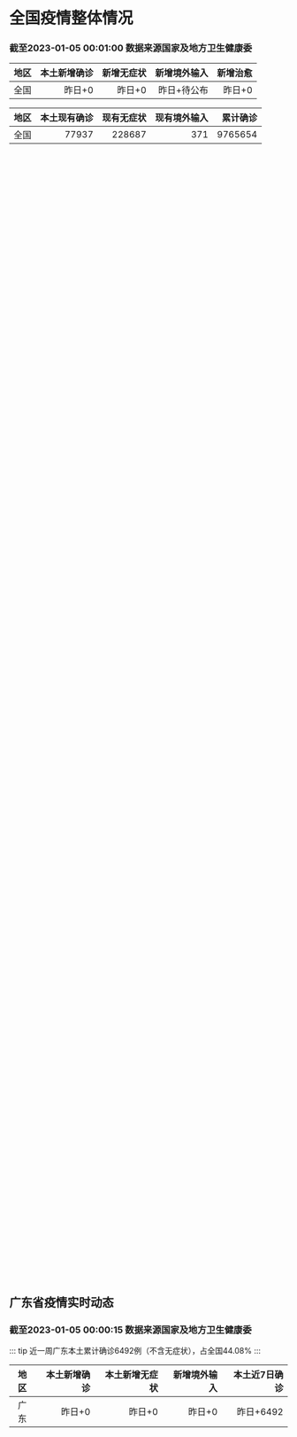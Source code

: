 
# 全国疫情整体情况
### 截至2023-01-05 00:01:00 数据来源国家及地方卫生健康委

|地区|本土新增确诊|新增无症状|新增境外输入|新增治愈|
|:--:|---:|---:|---:|---:|
|全国|昨日+0|昨日+0|昨日+待公布|昨日+0|

|地区|本土现有确诊|现有无症状|现有境外输入|累计确诊|
|:--:|---:|---:|---:|---:|
|全国|77937|228687|371|9765654|

<ChinaMap :dataList="dataList" :title="title"/>

<div id="chinaDayModify" style="width:100%;height:500px;margin-bottom:10px;"></div>
<div id="chinaAddHistoryData" style="width:100%;height:500px;margin-bottom:10px;"></div>
<div id="chinaNowHistoryData" style="width:100%;height:500px;margin-bottom:10px;"></div>
<div id="chinaTotalHistoryData" style="width:100%;height:500px;margin-bottom:10px;"></div>


## 广东省疫情实时动态
### 截至2023-01-05 00:00:15 数据来源国家及地方卫生健康委

::: tip 近一周广东本土累计确诊6492例（不含无症状），占全国44.08%
:::

|地区|本土新增确诊|本土新增无症状|新增境外输入|本土近7日确诊|
|:--:|---:|---:|---:|---:|
|广东|昨日+0|昨日+0|昨日+0|昨日+6492|

<div id="guangdongModify" style="width:100%;height:500px;margin-bottom:10px;"></div>
<div id="guangdongTotalHistory" style="width:100%;height:500px;margin-bottom:10px;"></div>
<div id="guangzhouModifyHistory" style="width:100%;height:500px;margin-bottom:10px;"></div>


<script>
import * as echarts from 'echarts'
export default {
  data(){
    return {
      title: '新增本土确诊',
      dataList: [{name: '台湾', value: 0, addList: []},{name: '香港', value: 0, addList: []},{name: '广东', value: 0, addList: []},{name: '湖北', value: 0, addList: []},{name: '上海', value: 0, addList: []},{name: '吉林', value: 0, addList: []},{name: '四川', value: 0, addList: []},{name: '重庆', value: 0, addList: []},{name: '福建', value: 0, addList: []},{name: '海南', value: 0, addList: []},{name: '河南', value: 0, addList: []},{name: '北京', value: 0, addList: []},{name: '内蒙古', value: 0, addList: []},{name: '云南', value: 0, addList: []},{name: '浙江', value: 0, addList: []},{name: '陕西', value: 0, addList: []},{name: '黑龙江', value: 0, addList: []},{name: '山西', value: 0, addList: []},{name: '山东', value: 0, addList: []},{name: '湖南', value: 0, addList: []},{name: '江苏', value: 0, addList: []},{name: '广西', value: 0, addList: []},{name: '天津', value: 0, addList: []},{name: '辽宁', value: 0, addList: []},{name: '河北', value: 0, addList: []},{name: '澳门', value: 0, addList: []},{name: '新疆', value: 0, addList: []},{name: '江西', value: 0, addList: []},{name: '贵州', value: 0, addList: []},{name: '安徽', value: 0, addList: []},{name: '甘肃', value: 0, addList: []},{name: '西藏', value: 0, addList: []},{name: '青海', value: 0, addList: []},{name: '宁夏', value: 0, addList: []},{name: '南海诸岛', value: 0, addList: []}]
    }
  },
  mounted () {
    const themeObj = {"color":["#2ec7c9","#b6a2de","#5ab1ef","#ffb980","#d87a80","#8d98b3","#e5cf0d","#97b552","#95706d","#dc69aa","#07a2a4","#9a7fd1","#588dd5","#f5994e","#c05050","#59678c","#c9ab00","#7eb00a","#6f5553","#c14089"],"backgroundColor":"rgba(0,0,0,0)","textStyle":{},"title":{"textStyle":{"color":"#008acd"},"subtextStyle":{"color":"#aaaaaa"}},"line":{"itemStyle":{"borderWidth":1},"lineStyle":{"width":2},"symbolSize":3,"symbol":"emptyCircle","smooth":true},"radar":{"itemStyle":{"borderWidth":1},"lineStyle":{"width":2},"symbolSize":3,"symbol":"emptyCircle","smooth":true},"bar":{"itemStyle":{"barBorderWidth":0,"barBorderColor":"#ccc"}},"pie":{"itemStyle":{"borderWidth":0,"borderColor":"#ccc"}},"scatter":{"itemStyle":{"borderWidth":0,"borderColor":"#ccc"}},"boxplot":{"itemStyle":{"borderWidth":0,"borderColor":"#ccc"}},"parallel":{"itemStyle":{"borderWidth":0,"borderColor":"#ccc"}},"sankey":{"itemStyle":{"borderWidth":0,"borderColor":"#ccc"}},"funnel":{"itemStyle":{"borderWidth":0,"borderColor":"#ccc"}},"gauge":{"itemStyle":{"borderWidth":0,"borderColor":"#ccc"}},"candlestick":{"itemStyle":{"color":"#d87a80","color0":"#2ec7c9","borderColor":"#d87a80","borderColor0":"#2ec7c9","borderWidth":1}},"graph":{"itemStyle":{"borderWidth":0,"borderColor":"#ccc"},"lineStyle":{"width":1,"color":"#aaaaaa"},"symbolSize":3,"symbol":"emptyCircle","smooth":true,"color":["#2ec7c9","#b6a2de","#5ab1ef","#ffb980","#d87a80","#8d98b3","#e5cf0d","#97b552","#95706d","#dc69aa","#07a2a4","#9a7fd1","#588dd5","#f5994e","#c05050","#59678c","#c9ab00","#7eb00a","#6f5553","#c14089"],"label":{"color":"#eeeeee"}},"map":{"itemStyle":{"areaColor":"#dddddd","borderColor":"#eeeeee","borderWidth":0.5},"label":{"color":"#d87a80"},"emphasis":{"itemStyle":{"areaColor":"rgba(254,153,78,1)","borderColor":"#444","borderWidth":1},"label":{"color":"rgb(100,0,0)"}}},"geo":{"itemStyle":{"areaColor":"#dddddd","borderColor":"#eeeeee","borderWidth":0.5},"label":{"color":"#d87a80"},"emphasis":{"itemStyle":{"areaColor":"rgba(254,153,78,1)","borderColor":"#444","borderWidth":1},"label":{"color":"rgb(100,0,0)"}}},"categoryAxis":{"axisLine":{"show":true,"lineStyle":{"color":"#008acd"}},"axisTick":{"show":true,"lineStyle":{"color":"#333"}},"axisLabel":{"show":true,"color":"#333"},"splitLine":{"show":false,"lineStyle":{"color":["#eee"]}},"splitArea":{"show":false,"areaStyle":{"color":["rgba(250,250,250,0.3)","rgba(200,200,200,0.3)"]}}},"valueAxis":{"axisLine":{"show":true,"lineStyle":{"color":"#008acd"}},"axisTick":{"show":true,"lineStyle":{"color":"#333"}},"axisLabel":{"show":true,"color":"#333"},"splitLine":{"show":true,"lineStyle":{"color":["#eee"]}},"splitArea":{"show":true,"areaStyle":{"color":["rgba(250,250,250,0.3)","rgba(200,200,200,0.3)"]}}},"logAxis":{"axisLine":{"show":true,"lineStyle":{"color":"#008acd"}},"axisTick":{"show":true,"lineStyle":{"color":"#333"}},"axisLabel":{"show":true,"color":"#333"},"splitLine":{"show":true,"lineStyle":{"color":["#eee"]}},"splitArea":{"show":true,"areaStyle":{"color":["rgba(250,250,250,0.3)","rgba(200,200,200,0.3)"]}}},"timeAxis":{"axisLine":{"show":true,"lineStyle":{"color":"#008acd"}},"axisTick":{"show":true,"lineStyle":{"color":"#333"}},"axisLabel":{"show":true,"color":"#333"},"splitLine":{"show":true,"lineStyle":{"color":["#eee"]}},"splitArea":{"show":false,"areaStyle":{"color":["rgba(250,250,250,0.3)","rgba(200,200,200,0.3)"]}}},"toolbox":{"iconStyle":{"borderColor":"#2ec7c9"},"emphasis":{"iconStyle":{"borderColor":"#18a4a6"}}},"legend":{"textStyle":{"color":"#333333"}},"tooltip":{"axisPointer":{"lineStyle":{"color":"#008acd","width":"1"},"crossStyle":{"color":"#008acd","width":"1"}}},"timeline":{"lineStyle":{"color":"#008acd","width":1},"itemStyle":{"color":"#008acd","borderWidth":1},"controlStyle":{"color":"#008acd","borderColor":"#008acd","borderWidth":0.5},"checkpointStyle":{"color":"#2ec7c9","borderColor":"#2ec7c9"},"label":{"color":"#008acd"},"emphasis":{"itemStyle":{"color":"#a9334c"},"controlStyle":{"color":"#008acd","borderColor":"#008acd","borderWidth":0.5},"label":{"color":"#008acd"}}},"visualMap":{"color":["#5ab1ef","#e0ffff"]},"dataZoom":{"backgroundColor":"rgba(47,69,84,0)","dataBackgroundColor":"#efefff","fillerColor":"rgba(182,162,222,0.2)","handleColor":"#008acd","handleSize":"100%","textStyle":{"color":"#333333"}},"markPoint":{"label":{"color":"#eeeeee"},"emphasis":{"label":{"color":"#eeeeee"}}}}

    echarts.registerTheme('dark', (themeObj))

    this.chartChDay = echarts.init(document.getElementById("chinaDayModify"), "dark")
,this.chartChAdd = echarts.init(document.getElementById("chinaAddHistoryData"), "dark")
,this.chartChNow = echarts.init(document.getElementById("chinaNowHistoryData"), "dark")
,this.chartChTotal = echarts.init(document.getElementById("chinaTotalHistoryData"), "dark")
,this.chartGdMod = echarts.init(document.getElementById("guangdongModify"), "dark")
,this.chartGdTotal = echarts.init(document.getElementById("guangdongTotalHistory"), "dark")
,this.chartGzMod = echarts.init(document.getElementById("guangzhouModifyHistory"), "dark")


    const option_gd_mod = {
      title: {
        text: '广东疫情新增趋势（人）'
      },
      tooltip: {
        trigger: 'axis',
        axisPointer: {
          type: 'cross',
          label: {
            backgroundColor: '#6a7985'
          }
        }
      },
      legend: {
        top: 20,
        data: [{name: '本土新增确诊',icon: 'rect'}, {name: '本土新增无症状',icon: 'rect'},{name: '新增境外输入',icon: 'rect'}]
      },
      grid: {
        left: '3%',
        right: '4%',
        bottom: '3%',
        containLabel: true
      },
      toolbox: {
        feature: {
          saveAsImage: {}
        }
      },
      xAxis: {
        type: 'category',
        boundaryGap: false,
        data: ["11.08","11.09","11.10","11.11","11.12","11.13","11.14","11.15","11.16","11.17","11.18","11.19","11.20","11.21","11.22","11.23","11.24","11.25","11.26","11.27","11.28","11.29","11.30","12.01","12.02","12.03","12.04","12.05","12.06","12.07","12.08","12.09","12.10","12.11","12.12","12.13","12.14","12.15","12.16","12.17","12.18","12.19","12.20","12.21","12.22","12.23","12.24","12.25","12.26","12.27","12.28","12.29","12.30","12.31","01.01","01.02","01.03",]
      },
      yAxis: {
        type: 'value'
      },
      series: [
        {
          name: '本土新增确诊',
          type: 'line',
          areaStyle: {},
          emphasis: {
            focus: 'series'
          },
          data: [592,500,546,760,727,707,586,564,1246,1338,1102,1157,984,781,860,1791,892,991,1386,1347,1168,1518,1599,1782,1666,1868,1686,2120,1719,1437,1391,1115,735,879,775,1044,857,1065,990,915,846,1075,1171,1325,1599,1737,1384,1182,1976,2233,2239,2400,2766,1784,1555,1829,2917,]
        },
        {
          name: '本土新增无症状',
          type: 'line',
          areaStyle: {},
          emphasis: {
            focus: 'series'
          },
          data: [2611,2507,2461,2996,3541,3941,5047,6215,8576,9110,8535,8381,8101,8241,7951,7505,7584,7405,7705,7761,7725,7236,6315,6010,5053,4785,4816,3421,3200,2713,1989,1819,1791,1468,1264,1817,0,0,0,0,0,0,0,0,0,0,0,0,0,0,0,0,0,0,0,0,0,]
        },
        {
          name: '新增境外输入',
          type: 'line',
          areaStyle: {},
          emphasis: {
            focus: 'series'
          },
          data: [16,14,23,9,15,19,19,24,10,20,13,21,38,35,23,19,23,25,23,24,19,11,12,16,12,14,17,15,15,14,12,10,27,21,22,5,17,17,13,17,31,36,18,47,41,6,11,5,22,82,4,18,9,31,17,18,2,]
        }
      ]
    };

    const option_gd_total = {
      title: {
        text: '广东疫情概览（人）'
      },
      tooltip: {
        trigger: 'axis',
        axisPointer: {
          type: 'cross',
          label: {
            backgroundColor: '#6a7985'
          }
        }
      },
      legend: {
        top: 20,
        data: [{name: '累计确诊',icon: 'rect'},{name: '累计治愈',icon: 'rect'}]
      },
      grid: {
        left: '3%',
        right: '4%',
        bottom: '3%',
        containLabel: true
      },
      toolbox: {
        feature: {
          saveAsImage: {}
        }
      },
      xAxis: {
        type: 'category',
        boundaryGap: false,
        data: ["11.08","11.09","11.10","11.11","11.12","11.13","11.14","11.15","11.16","11.17","11.18","11.19","11.20","11.21","11.22","11.23","11.24","11.25","11.26","11.27","11.28","11.29","11.30","12.01","12.02","12.03","12.04","12.05","12.06","12.07","12.08","12.09","12.10","12.11","12.12","12.13","12.14","12.15","12.16","12.17","12.18","12.19","12.20","12.21","12.22","12.23","12.24","12.25","12.26","12.27","12.28","12.29","12.30","12.31","01.01","01.02","01.03","01.04","01.05",]
      },
      yAxis: {
        type: 'value'
      },
      series: [
        {
          name: '累计确诊',
          type: 'line',
          areaStyle: {},
          emphasis: {
            focus: 'series'
          },
          data: [14264,14779,15348,16117,16859,17585,18190,18778,20034,21392,22507,23685,24707,25523,26406,28216,29131,30147,31556,32927,34114,35643,37254,38666,40344,42226,43929,46450,48187,49638,51041,52166,52928,53828,54625,55674,56548,57630,58633,59565,60442,61553,62742,64114,65754,67497,68892,70079,72077,74392,76635,79053,79053,80868,82440,84287,84287,84287,84287,]
        },
        {
          name: '累计治愈',
          type: 'line',
          areaStyle: {},
          emphasis: {
            focus: 'series'
          },
          data: [11470,11470,11470,11470,11470,11470,11470,11470,11470,11470,11470,11470,11470,11470,11470,11470,11470,11470,11470,11470,11470,22472,22472,24794,24794,24794,24794,24794,24794,24794,24794,24794,24794,24794,24794,24794,24794,24794,24794,24794,24794,24794,51366,51366,51366,51366,51366,51366,51366,51366,51366,51366,51366,51366,51366,51366,51366,51366,51366,]
        }
      ]
    };

    const option_gz_mod = {
      title: {
        text: '广州疫情新增趋势（人）'
      },
      tooltip: {
        trigger: 'axis',
        axisPointer: {
          type: 'cross',
          label: {
            backgroundColor: '#6a7985'
          }
        }
      },
      legend: {
        top: 20,
        data: [{name: '本土新增确诊',icon: 'rect'},{name: '本土新增无症状',icon: 'rect'}]
      },
      grid: {
        left: '3%',
        right: '4%',
        bottom: '3%',
        containLabel: true
      },
      toolbox: {
        feature: {
          saveAsImage: {}
        }
      },
      xAxis: {
        type: 'category',
        boundaryGap: false,
        data: ["1108","1109","1110","1111","1112","1113","1114","1115","1116","1117","1118","1119","1120","1121","1122","1123","1124","1125","1126","1127","1128","1129","1130","1201","1202","1203","1204","1205","1206","1207","1208","1209","1210","1211","1212","1213","1214","1215","1216","1217","1218","1219","1220","1221","1222","1223","1224","1225","0103",]
      },
      yAxis: {
        type: 'value'
      },
      series: [
        {
          name: '本土新增确诊',
          type: 'line',
          areaStyle: {},
          emphasis: {
            focus: 'series'
          },
          data: [478,423,466,694,662,656,552,509,1189,1241,983,1050,882,681,722,1645,734,824,1177,1129,959,1236,1313,1468,1201,1197,1044,1505,1233,1042,968,591,286,432,366,554,370,505,451,403,374,537,564,546,0,0,0,0,0,]
        },
        {
          name: '本土新增无症状',
          type: 'line',
          areaStyle: {},
          emphasis: {
            focus: 'series'
          },
          data: [2546,2430,2358,2921,3464,3876,4977,6138,8486,8989,8444,8234,7885,7957,7735,7192,7267,7058,7266,7166,6993,6454,5629,5185,4096,3771,3663,2262,2090,1640,1005,804,817,599,434,741,0,0,0,0,0,0,0,0,0,0,0,0,0,]
        }
      ]
    };

    const option_ch_day  = {
      series: [
        {
          type: 'treemap',
          data: [
            {
              name: '本土新增确诊昨日+0',
              value: 1,
            },
            {
              name: '新增无症状昨日+0',
              value: 1,
            },
            {
              name: '新增境外输入昨日+待公布',
              value: 1,
            },
            {
              name: '新增治愈昨日+0',
              value: 1,
            },
          ]
        }
      ]
    };

    const option_ch_add = {
      title: {
        text: '新增疫情整体走势'
      },
      tooltip: {
        trigger: 'axis',
        axisPointer: {
          type: 'cross',
          label: {
            backgroundColor: '#6a7985'
          }
        }
      },
      legend: {
        top: 20,
        data: [{name: '本土确诊',icon: 'rect'}, {name: '无症状感染',icon: 'rect'},{name: '新增境外输入',icon: 'rect'}]
      },
      grid: {
        left: '3%',
        right: '4%',
        bottom: '3%',
        containLabel: true
      },
      toolbox: {
        feature: {
          saveAsImage: {}
        }
      },
      xAxis: {
        type: 'category',
        boundaryGap: false,
        data: ["11.06","11.07","11.08","11.09","11.10","11.11","11.12","11.13","11.14","11.15","11.16","11.17","11.18","11.19","11.20","11.21","11.22","11.23","11.24","11.25","11.26","11.27","11.28","11.29","11.30","12.01","12.02","12.03","12.04","12.05","12.06","12.07","12.08","12.09","12.10","12.11","12.12","12.13","12.14","12.15","12.16","12.17","12.18","12.19","12.20","12.21","12.22","12.23","12.24","12.25","12.26","12.27","12.28","12.29","12.30","12.31","01.01","01.02","01.03",]
      },
      yAxis: {
        type: 'value'
      },
      series: [
        {
          name: '本土确诊',
          type: 'line',
          areaStyle: {},
          emphasis: {
            focus: 'series'
          },
          data: [535,843,1294,1133,1150,1452,1675,1747,1621,1568,2328,2276,2055,2204,2277,2145,2641,3927,3041,3405,3648,3748,3561,4236,4080,4233,3933,4168,4247,4988,4351,4031,3588,3034,2270,2171,2270,2249,1944,2091,2229,2028,1918,2656,3049,2966,3696,4103,2940,2637,4388,5136,5080,5491,7179,5102,4499,4804,7685,]
        },
        {
          name: '无症状感染',
          type: 'line',
          areaStyle: {},
          emphasis: {
            focus: 'series'
          },
          data: [4961,6632,6882,7691,9385,10351,13086,14325,16151,18491,20804,22853,22208,22011,24547,25754,26242,27517,29654,31504,35858,36304,34860,33376,31720,30539,28894,27433,25477,22859,20764,17134,13004,10551,8327,6455,5181,0,0,0,0,0,0,0,0,0,0,0,0,0,0,0,0,0,0,0,0,0,0,]
        },
        {
          name: '新增境外输入',
          type: 'line',
          areaStyle: {},
          emphasis: {
            focus: 'series'
          },
          data: [34,47,52,52,59,52,36,47,40,55,60,86,82,63,88,80,78,83,62,69,61,74,63,52,70,45,55,45,71,58,58,48,49,48,68,69,45,42,56,66,57,69,77,66,52,64,65,25,43,31,48,95,22,24,25,36,24,29,4,]
        }
      ]
    };

    const option_ch_now = {
      title: {
        text: '现有疫情整体走势'
      },
      tooltip: {
        trigger: 'axis',
        axisPointer: {
          type: 'cross',
          label: {
            backgroundColor: '#6a7985'
          }
        }
      },
      legend: {
        top: 20,
        data: [{name: '本土确诊',icon: 'rect'}, {name: '无症状感染',icon: 'rect'},{name: '新增境外输入',icon: 'rect'}]
      },
      grid: {
        left: '3%',
        right: '4%',
        bottom: '3%',
        containLabel: true
      },
      toolbox: {
        feature: {
          saveAsImage: {}
        }
      },
      xAxis: {
        type: 'category',
        boundaryGap: false,
        data: ["11.06","11.07","11.08","11.09","11.10","11.11","11.12","11.13","11.14","11.15","11.16","11.17","11.18","11.19","11.20","11.21","11.22","11.23","11.24","11.25","11.26","11.27","11.28","11.29","11.30","12.01","12.02","12.03","12.04","12.05","12.06","12.07","12.08","12.09","12.10","12.11","12.12","12.13","12.14","12.15","12.16","12.17","12.18","12.19","12.20","12.21","12.22","12.23","12.24","12.25","12.26","12.27","12.28","12.29","12.30","12.31","01.01","01.02","01.03","01.04","01.05",]
      },
      yAxis: {
        type: 'value'
      },
      series: [
        {
          name: '本土确诊',
          type: 'line',
          areaStyle: {},
          emphasis: {
            focus: 'series'
          },
          data: [6113,6742,7801,8635,9385,10387,11647,12855,13935,14820,16631,17901,19102,20202,21550,22606,23923,26090,27429,28985,30646,32348,33190,34851,36571,38012,38648,39571,40008,41882,42366,42724,42640,41065,38903,37461,35849,34830,34288,34283,33888,34193,34808,35509,36636,37295,38884,41265,43449,45397,48154,51406,54566,57769,61980,65890,69817,73790,77937,77937,77937,]
        },
        {
          name: '无症状感染',
          type: 'line',
          areaStyle: {},
          emphasis: {
            focus: 'series'
          },
          data: [504,502,512,520,530,532,528,534,538,525,541,576,607,627,660,690,707,723,735,760,764,781,777,765,776,736,710,657,625,599,589,542,518,494,488,507,491,444,412,424,446,460,490,467,475,475,471,434,419,406,396,445,435,421,406,408,404,398,371,371,371,]
        },
        {
          name: '新增境外输入',
          type: 'line',
          areaStyle: {},
          emphasis: {
            focus: 'series'
          },
          data: [34158,39861,45493,51292,59141,67715,79170,91603,105362,120524,136643,154412,172048,188616,207376,226934,245895,264312,281195,299495,318626,340796,360424,375154,386771,394333,394150,389264,382512,369357,354890,340392,320318,294934,272508,249168,228687,228687,228687,228687,228687,228687,228687,228687,228687,228687,228687,228687,228687,228687,228687,228687,228687,228687,228687,228687,228687,228687,228687,228687,228687,]
        }
      ]
    };

    const option_ch_total = {
      title: {
        text: '累计疫情整体走势'
      },
      tooltip: {
        trigger: 'axis',
        axisPointer: {
          type: 'cross',
          label: {
            backgroundColor: '#6a7985'
          }
        }
      },
      legend: {
        top: 20,
        data: [{name: '确诊(含港澳台)', con: 'rect'}, {name: '死亡(含港澳台)',icon: 'rect'}]
      },
      grid: {
        left: '3%',
        right: '4%',
        bottom: '3%',
        containLabel: true
      },
      toolbox: {
        feature: {
          saveAsImage: {}
        }
      },
      xAxis: {
        type: 'category',
        boundaryGap: false,
        data: ["11.06","11.07","11.08","11.09","11.10","11.11","11.12","11.13","11.14","11.15","11.16","11.17","11.18","11.19","11.20","11.21","11.22","11.23","11.24","11.25","11.26","11.27","11.28","11.29","11.30","12.01","12.02","12.03","12.04","12.05","12.06","12.07","12.08","12.09","12.10","12.11","12.12","12.13","12.14","12.15","12.16","12.17","12.18","12.19","12.20","12.21","12.22","12.23","12.24","12.25","12.26","12.27","12.28","12.29","12.30","12.31","01.01","01.02","01.03","01.04","01.05",]
      },
      yAxis: {
        type: 'value'
      },
      series: [
        {
          name: '确诊(含港澳台)',
          type: 'line',
          areaStyle: {},
          emphasis: {
            focus: 'series'
          },
          data: [8591083,8609153,8635852,8662662,8686925,8709454,8731122,8752310,8771347,8792321,8818365,8841863,8862956,8882454,8901981,8917011,8938818,8961750,8981987,9000592,9018455,9036539,9051741,9074256,9074256,9074256,9074256,9074256,9074256,9190921,9212751,9212751,9212751,9212751,9293435,9293435,9326304,9326304,9326304,9326304,9326304,9326304,9326304,9326304,9326304,9326304,9326304,9558276,9558276,9558276,9558276,9558276,9558276,9558276,9765654,9765654,9765654,9765654,9765654,9765654,9765654,]
        },
        {
          name: '死亡(含港澳台)',
          type: 'line',
          areaStyle: {},
          emphasis: {
            focus: 'series'
          },
          data: [26823,28900,28939,28939,28939,28939,28939,28939,28939,28939,28939,28939,28939,28939,28939,28939,28939,28939,28939,28939,28939,28939,28939,28939,28939,28939,28939,28939,28939,28939,28939,28939,28939,28939,28939,28939,28939,28939,28939,28939,28939,28939,28939,28939,28939,28939,28939,28939,28939,28939,28939,28939,28939,28939,28939,28939,28939,28939,28939,28939,28939,]
        }
      ]
    };

    this.chartGdMod.setOption(option_gd_mod);
    this.chartGdTotal.setOption(option_gd_total);
    this.chartGzMod.setOption(option_gz_mod);
    this.chartChDay.setOption(option_ch_day);
    this.chartChAdd.setOption(option_ch_add);
    this.chartChNow.setOption(option_ch_now);
    this.chartChTotal.setOption(option_ch_total);

    window.onresize = () => {
      this.chartGdMod.resize()
      this.chartGdTotal.resize()
      this.chartGzMod.resize()
      this.chartChDay.resize()
      this.chartChAdd.resize()
      this.chartChNow.resize()
      this.chartChTotal.resize()
    }
  }
}
</script>

## 广东省各地区疫情情况

::: danger 0个中高风险地区
:::

|地区|本土新增确诊|本土新增无症状|本土近7日确诊|中高风险地区|
|:--:|---:|---:|---:|---:|
|广州|0|0|+3023|0|
|汕头|0|0|+514|0|
|深圳|0|0|+480|0|
|云浮|0|0|+320|0|
|惠州|0|0|+302|0|
|佛山|0|0|+258|0|
|潮州|0|0|+253|0|
|中山|0|0|+210|0|
|珠海|0|0|+207|0|
|阳江|0|0|+195|0|
|湛江|0|0|+139|0|
|茂名|0|0|+120|0|
|江门|0|0|+111|0|
|肇庆|0|0|+69|0|
|梅州|0|0|+62|0|
|韶关|0|0|+61|0|
|汕尾|0|0|+55|0|
|清远|0|0|+43|0|
|东莞|0|0|+35|0|
|河源|0|0|+19|0|
|揭阳|0|0|+16|0|
|未公布来源|0|0|0|0|


## 广东疫情热点动态

  
### 01-05 17:55
::: tip 深圳：第一批深港口岸每日预约出境总数为5万人，需持48小时核酸检测阴性结果证明
据深圳口岸发布微信公众号公告，深港口岸于2023年1月8日起，分阶段有序恢复内地与香港人员正常往来。第一阶段恢复运行的口岸为深圳湾口岸、福田口岸、文锦渡口岸、蛇口口岸、机场福永码头。来深方面，由香港方...

信息来源：南方财经7x24小时快讯

[阅读全文](https://h5.baike.qq.com/mobile/landing.html?docid=20230105A06RU300&isNews=1&adtag=wxjk.yqssc.yqdt)
:::

### 01-05 14:07
::: tip 朗姿股份：深圳米兰改造进度受疫情影响
朗姿股份1月5日在投资者互动平台表示，深圳米兰改造进度受疫情影响，期望2023年初尽早营业，具体还需根据项目实际完工进度决定。...

信息来源：界面新闻

[阅读全文](https://h5.baike.qq.com/mobile/landing.html?docid=20230105A041Q200&isNews=1&adtag=wxjk.yqssc.yqdt)
:::

### 01-05 09:09
::: tip 广州一地，可购新冠口服药！
广州天河区一社区卫生服务中心可购买辉瑞新冠口服药了！1月4日，南都记者电话咨询天河区凤凰街社区卫生服务中心获悉，患有基础病的65岁以上居民可凭相关证明前往该社区医院，购买辉瑞口服新冠药。“药还有库存，...

信息来源：成都商报红星新闻

[阅读全文](https://h5.baike.qq.com/mobile/landing.html?docid=20230105A0172100&isNews=1&adtag=wxjk.yqssc.yqdt)
:::

### 01-04 22:15
::: tip 广州部分医院新冠感染者100％用上中药，危重症救治中医不缺席
文/图 羊城晚报全媒体记者 陈辉通讯员 刘庆钧 王剑每天早上7时，广州中医药大学第一附属医院煎药房里就开始飘出药香，上百个不锈钢药锅一行行排开，咕嘟咕嘟喷着蒸气，热腾腾的汤药熬好后分装成袋，再用一辆辆...

信息来源：羊城派

[阅读全文](https://h5.baike.qq.com/mobile/landing.html?docid=20230104A0998E00&isNews=1&adtag=wxjk.yqssc.yqdt)
:::

### 01-04 16:21
::: tip 广州有社区卫生服务中心可购辉瑞新冠口服药
南都讯 见习记者 杨晓彤  广州天河区一社区卫生服务中心可购买辉瑞新冠口服药了！1月4日，南都记者电话咨询天河区凤凰街社区卫生服务中心获悉，65岁以上居民可凭相关证明前往该社区卫生服务中心，购买辉瑞口...

信息来源：南方都市报

[阅读全文](https://h5.baike.qq.com/mobile/landing.html?docid=20230104A054A000&isNews=1&adtag=wxjk.yqssc.yqdt)
:::

### 01-04 11:02
::: tip 惠州国企免费发放防疫药品，有需要的居民快来领取退烧药
  药物共享，惠州国资国企持续在行动。  2022年12月25日，惠州市国资委发布《关于倡议开展“国企惠民 药物共享”活动的通知》。其中提出，鼓励有条件的国有企业充分利用自身资源优势，自发或联合其他职...

信息来源：南方PLUS

[阅读全文](https://h5.baike.qq.com/mobile/landing.html?docid=20230104A0268800&isNews=1&adtag=wxjk.yqssc.yqdt)
:::

### 01-03 21:21
::: tip 国考广东考区疫情防控：考生在考点全程佩戴N95/KN95口罩
新京报讯（记者苏季）1月2日，广东人事考试网发布中央机关及其直属机构2023年度考试录用公务员笔试广东考区考生疫情防控须知，考生应在1月3日进行一次新冠病毒抗原或核酸检测，同时，考生应自备N95/KN...

信息来源：新京报

[阅读全文](https://h5.baike.qq.com/mobile/landing.html?docid=20230103A08KD000&isNews=1&adtag=wxjk.yqssc.yqdt)
:::

### 01-03 20:02
::: tip 扩容ICU床位、培训医护人员，东莞全力提升重症患者救治能力
  近日，东莞市各发热门诊就诊人数回落，但接下来全市各大医院将迎来感染患者的救治高峰，全市医疗机构面临新一轮的新型冠状病毒感染“大考”。面对急剧增加的医疗需求，东莞各大医院不断优化诊疗流程、扩容医疗资...

信息来源：南方PLUS

[阅读全文](https://h5.baike.qq.com/mobile/landing.html?docid=20230103A07R4O00&isNews=1&adtag=wxjk.yqssc.yqdt)
:::

### 01-03 20:02
::: tip 关爱老兵，清远各界组建防疫小组走访关怀百余户困难退役军人
  随着疫情防控政策的变化，社会面上阳性人员逐渐增多，抗疫物资出现缺口，近日，清远市退役军人达飞志愿服务队联合社工机构、社会爱心企业组成防疫小组，开展“关爱老兵送温暖，凝心聚力抗疫情”行动，对困难退役...

信息来源：南方PLUS

[阅读全文](https://h5.baike.qq.com/mobile/landing.html?docid=20230103A07R4I00&isNews=1&adtag=wxjk.yqssc.yqdt)
:::

### 01-03 13:02
::: tip 请遵守｜连州发出农村地区春节防疫工作倡议书
  关于做好农村地区2023年春节期间  疫情防控工作的倡议书  广大农民朋友们：  春节假期期间，人员跨区域流动和聚集增加，农村地区面临人群大流动新挑战，疫情扩散风险剧增，尤其对于老年人、有基础疾病...

信息来源：南方PLUS

[阅读全文](https://h5.baike.qq.com/mobile/landing.html?docid=20230103A035AW00&isNews=1&adtag=wxjk.yqssc.yqdt)
:::


## 广州疫情热点动态

  
### 01-05 17:55
::: tip 深圳：第一批深港口岸每日预约出境总数为5万人，需持48小时核酸检测阴性结果证明
据深圳口岸发布微信公众号公告，深港口岸于2023年1月8日起，分阶段有序恢复内地与香港人员正常往来。第一阶段恢复运行的口岸为深圳湾口岸、福田口岸、文锦渡口岸、蛇口口岸、机场福永码头。来深方面，由香港方...

信息来源：南方财经7x24小时快讯

[阅读全文](https://h5.baike.qq.com/mobile/landing.html?docid=20230105A06RU300&isNews=1&adtag=wxjk.yqssc.yqdt)
:::

### 01-05 14:07
::: tip 朗姿股份：深圳米兰改造进度受疫情影响
朗姿股份1月5日在投资者互动平台表示，深圳米兰改造进度受疫情影响，期望2023年初尽早营业，具体还需根据项目实际完工进度决定。...

信息来源：界面新闻

[阅读全文](https://h5.baike.qq.com/mobile/landing.html?docid=20230105A041Q200&isNews=1&adtag=wxjk.yqssc.yqdt)
:::

### 01-05 09:09
::: tip 广州一地，可购新冠口服药！
广州天河区一社区卫生服务中心可购买辉瑞新冠口服药了！1月4日，南都记者电话咨询天河区凤凰街社区卫生服务中心获悉，患有基础病的65岁以上居民可凭相关证明前往该社区医院，购买辉瑞口服新冠药。“药还有库存，...

信息来源：成都商报红星新闻

[阅读全文](https://h5.baike.qq.com/mobile/landing.html?docid=20230105A0172100&isNews=1&adtag=wxjk.yqssc.yqdt)
:::

### 01-04 22:15
::: tip 广州部分医院新冠感染者100％用上中药，危重症救治中医不缺席
文/图 羊城晚报全媒体记者 陈辉通讯员 刘庆钧 王剑每天早上7时，广州中医药大学第一附属医院煎药房里就开始飘出药香，上百个不锈钢药锅一行行排开，咕嘟咕嘟喷着蒸气，热腾腾的汤药熬好后分装成袋，再用一辆辆...

信息来源：羊城派

[阅读全文](https://h5.baike.qq.com/mobile/landing.html?docid=20230104A0998E00&isNews=1&adtag=wxjk.yqssc.yqdt)
:::

### 01-04 16:21
::: tip 广州有社区卫生服务中心可购辉瑞新冠口服药
南都讯 见习记者 杨晓彤  广州天河区一社区卫生服务中心可购买辉瑞新冠口服药了！1月4日，南都记者电话咨询天河区凤凰街社区卫生服务中心获悉，65岁以上居民可凭相关证明前往该社区卫生服务中心，购买辉瑞口...

信息来源：南方都市报

[阅读全文](https://h5.baike.qq.com/mobile/landing.html?docid=20230104A054A000&isNews=1&adtag=wxjk.yqssc.yqdt)
:::

### 01-04 11:02
::: tip 惠州国企免费发放防疫药品，有需要的居民快来领取退烧药
  药物共享，惠州国资国企持续在行动。  2022年12月25日，惠州市国资委发布《关于倡议开展“国企惠民 药物共享”活动的通知》。其中提出，鼓励有条件的国有企业充分利用自身资源优势，自发或联合其他职...

信息来源：南方PLUS

[阅读全文](https://h5.baike.qq.com/mobile/landing.html?docid=20230104A0268800&isNews=1&adtag=wxjk.yqssc.yqdt)
:::

### 01-03 21:21
::: tip 国考广东考区疫情防控：考生在考点全程佩戴N95/KN95口罩
新京报讯（记者苏季）1月2日，广东人事考试网发布中央机关及其直属机构2023年度考试录用公务员笔试广东考区考生疫情防控须知，考生应在1月3日进行一次新冠病毒抗原或核酸检测，同时，考生应自备N95/KN...

信息来源：新京报

[阅读全文](https://h5.baike.qq.com/mobile/landing.html?docid=20230103A08KD000&isNews=1&adtag=wxjk.yqssc.yqdt)
:::

### 01-03 20:02
::: tip 扩容ICU床位、培训医护人员，东莞全力提升重症患者救治能力
  近日，东莞市各发热门诊就诊人数回落，但接下来全市各大医院将迎来感染患者的救治高峰，全市医疗机构面临新一轮的新型冠状病毒感染“大考”。面对急剧增加的医疗需求，东莞各大医院不断优化诊疗流程、扩容医疗资...

信息来源：南方PLUS

[阅读全文](https://h5.baike.qq.com/mobile/landing.html?docid=20230103A07R4O00&isNews=1&adtag=wxjk.yqssc.yqdt)
:::

### 01-03 20:02
::: tip 关爱老兵，清远各界组建防疫小组走访关怀百余户困难退役军人
  随着疫情防控政策的变化，社会面上阳性人员逐渐增多，抗疫物资出现缺口，近日，清远市退役军人达飞志愿服务队联合社工机构、社会爱心企业组成防疫小组，开展“关爱老兵送温暖，凝心聚力抗疫情”行动，对困难退役...

信息来源：南方PLUS

[阅读全文](https://h5.baike.qq.com/mobile/landing.html?docid=20230103A07R4I00&isNews=1&adtag=wxjk.yqssc.yqdt)
:::

### 01-03 13:02
::: tip 请遵守｜连州发出农村地区春节防疫工作倡议书
  关于做好农村地区2023年春节期间  疫情防控工作的倡议书  广大农民朋友们：  春节假期期间，人员跨区域流动和聚集增加，农村地区面临人群大流动新挑战，疫情扩散风险剧增，尤其对于老年人、有基础疾病...

信息来源：南方PLUS

[阅读全文](https://h5.baike.qq.com/mobile/landing.html?docid=20230103A035AW00&isNews=1&adtag=wxjk.yqssc.yqdt)
:::

